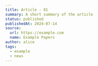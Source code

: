 ```yaml
---
title: Article - 01
summary: A short summary of the article
status: published
publishedAt: 2024-07-14
source:
  url: https://example.com
  name: Example Papers
author: alice
tags:
  - example
  - news
---
```

